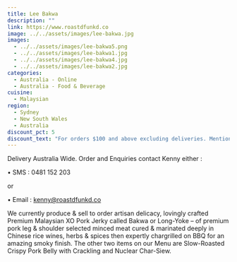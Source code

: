 ```yaml
---
title: Lee Bakwa
description: ""
link: https://www.roastdfunkd.co
image: ../../assets/images/lee-bakwa.jpg
images:
  - ../../assets/images/lee-bakwa5.png
  - ../../assets/images/lee-bakwa1.jpg
  - ../../assets/images/lee-bakwa4.jpg
  - ../../assets/images/lee-bakwa2.jpg
categories:
  - Australia - Online
  - Australia - Food & Beverage
cuisine:
  - Malaysian
region:
  - Sydney
  - New South Wales
  - Australia
discount_pct: 5
discount_text: "For orders $100 and above excluding deliveries. Mention Code HMG5. "
---
```


Delivery Australia Wide. Order and Enquiries contact Kenny either :

• SMS : 0481 152 203

or

• Email : kenny@roastdfunkd.co

We currently produce & sell to order artisan delicacy, lovingly crafted Premium Malaysian XO Pork Jerky called Bakwa or Long-Yoke – of premium pork leg & shoulder selected minced meat cured & marinated deeply in Chinese rice wines, herbs & spices then expertly chargrilled on BBQ for an amazing smoky finish. The other two items on our Menu are Slow-Roasted Crispy Pork Belly with Crackling and Nuclear Char-Siew.
